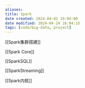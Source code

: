 ```yaml
---
aliases: 
title: Spark
date created: 2024-04-02 19:04:00
date modified: 2024-04-24 16:04:15
tags: [code/big-data, project]
---
```

[[Spark集群搭建]]

[[Spark Core]]

[[SparkSQL]]

[[SparkStreaming]]

[[Spark内核]]